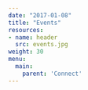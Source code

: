 ```yaml
---
date: "2017-01-08"
title: "Events"
resources:
- name: header
  src: events.jpg
weight: 30
menu:
  main:
    parent: 'Connect'
---
```


